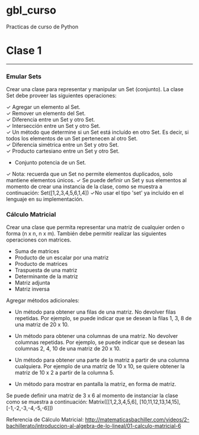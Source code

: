 # gbl_curso
Practicas de curso de Python



# Clase 1
-------
### Emular Sets
Crear una clase para representar y manipular un Set (conjunto). La clase Set debe proveer las siguientes operaciones:


✓ Agregar un elemento al Set.  
✓ Remover un elemento del Set.  
✓ Diferencia entre un Set y otro Set.  
✓ Intersección entre un Set y otro Set.  
✓ Un método que determine si un Set está incluído en otro Set. Es decir, si todos los elementos de un Set pertenecen al otro Set.  
✓ Diferencia simétrica entre un Set y otro Set.  
✓ Producto cartesiano entre un Set y otro Set.
- Conjunto potencia de un Set.  


✓ Nota: recuerda que un Set no permite elementos duplicados, solo mantiene elementos únicos.
✓ Se puede definir un Set y sus elementos al momento de crear una instancia de la clase, como se muestra a continuación:
Set([1,2,3,4,5,6,1,4])
✓No usar el tipo 'set' ya incluído en el lenguaje en su implementación.  






### Cálculo Matricial  
Crear una clase que permita representar una matriz de cualquier orden o forma (n x n, n x m).
También debe permitir realizar las siguientes operaciones con matrices.


- Suma de matrices
- Producto de un escalar por una matriz
- Producto de matrices
- Traspuesta de una matriz
- Determinante de la matriz
- Matriz adjunta
- Matriz inversa


Agregar métodos adicionales:


- Un método para obtener una filas de una matriz. No devolver filas repetidas.
Por ejemplo, se puede indicar que se desean la filas 1, 3, 8 de una matriz de 20 x 10.


- Un método para obtener una columnas de una matriz. No devolver columnas repetidas.
Por ejemplo, se puede indicar que se desean las columnas 2, 4, 10 de una matriz de 20 x 10.


- Un método para obtener una parte de la matriz a partir de una columna cualquiera.
Por ejemplo de una matriz de 10 x 10, se quiere obtener la matriz de 10 x 2 a partir de la columna 5.


- Un método para mostrar en pantalla la matriz, en forma de matriz.


Se puede definir una matriz de 3 x 6 al momento de instanciar la clase como se muestra a continuación:
Matrix([[1,2,3,4,5,6],
	[10,11,12,13,14,15],
	[-1,-2,-3,-4,-5,-6]])


Referencia de Cálculo Matricial:
http://matematicasbachiller.com/videos/2-bachillerato/introduccion-al-algebra-de-lo-lineal/01-calculo-matricial-6
